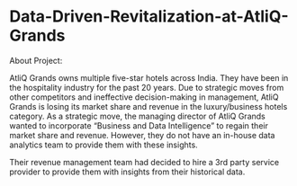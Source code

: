 # Data-Driven-Revitalization-at-AtliQ-Grands
About Project:

 AtliQ Grands owns multiple five-star hotels across India. They have been
 in the hospitality industry for the past 20 years. Due to strategic moves
 from other competitors and ineffective decision-making in management,
 AtliQ Grands is losing its market share and revenue in the
 luxury/business hotels category. As a strategic move, the managing
 director of AtliQ Grands wanted to incorporate “Business and Data
 Intelligence” to regain their market share and revenue. However, they do
 not have an in-house data analytics team to provide them with these
 insights.
 
 Their revenue management team had decided to hire a 3rd party service
 provider to provide them with insights from their historical data.
